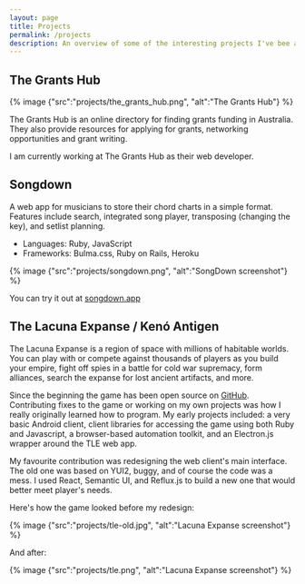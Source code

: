 ```yaml
---
layout: page
title: Projects
permalink: /projects
description: An overview of some of the interesting projects I've bee a part of.
---
```


## The Grants Hub

{% image {"src":"projects/the_grants_hub.png", "alt":"The Grants Hub"} %}

The Grants Hub is an online directory for finding grants funding in Australia.
They also provide resources for applying for grants, networking opportunities and grant writing.

I am currently working at The Grants Hub as their web developer.

## Songdown

A web app for musicians to store their chord charts in a simple format.
Features include search, integrated song player, transposing (changing the key), and setlist planning.

- Languages: Ruby, JavaScript
- Frameworks: Bulma.css, Ruby on Rails, Heroku

{% image {"src":"projects/songdown.png", "alt":"SongDown screenshot"} %}

You can try it out at [songdown.app](http://songdown.app)

## The Lacuna Expanse / Kenó Antigen

The Lacuna Expanse is a region of space with millions of habitable worlds.
You can play with or compete against thousands of players as you build your empire, fight off spies in a battle for cold war supremacy, form alliances, search the expanse for lost ancient artifacts, and more.

Since the beginning the game has been open source on [GitHub](https://github.com/plainblack).
Contributing fixes to the game or working on my own projects was how I really originally learned how to program.
My early projects included: a very basic Android client, client libraries for accessing the game using both Ruby and Javascript, a browser-based automation toolkit, and an Electron.js wrapper around the TLE web app.

My favourite contribution was redesigning the web client's main interface.
The old one was based on YUI2, buggy, and of course the code was a mess.
I used React, Semantic UI, and Reflux.js to build a new one that would better meet player's needs.

Here's how the game looked before my redesign:

{% image {"src":"projects/tle-old.jpg", "alt":"Lacuna Expanse screenshot"} %}

And after:

{% image {"src":"projects/tle.png", "alt":"Lacuna Expanse screenshot"} %}
